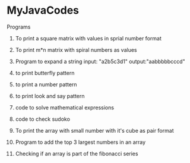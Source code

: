 # MyJavaCodes
Programs
1) To print a square matrix with values in sprial number format
       
2) To print m*n matrix with spiral numbers as values
  
3) Program to expand a string
     input: "a2b5c3d1" 
     output:"aabbbbbcccd"
4) to print butterfly pattern
  
5) to print a number pattern
 
6) to print look and say pattern

7) code to solve mathematical expressions

8) code to check sudoko

9) To print the array with small number with it's cube as pair format

10) Program to add the top 3 largest numbers in an array

11) Checking if an array is part of the fibonacci series

